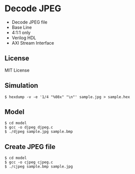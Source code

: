 # Decode JPEG

* Decode JPEG file
* Base Line
* 4:1:1 only
* Verilog HDL
* AXI Stream Interface

## License

MIT License

## Simulation

```
$ hexdump -v -e '1/4 "%08x" "\n"' sample.jpg > sample.hex
```

## Model

```
$ cd model
$ gcc -o djpeg djpeg.c
$ ./djpeg sample.jpg sample.bmp
```

## Create JPEG file

```
$ cd model
$ gcc -o cjpeg cjpeg.c
$ ./cjpeg sample.bmp sample.jpg
```
